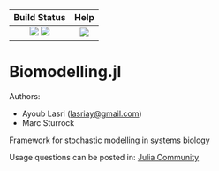 | **Build Status** | **Help** |
|:---:|:---:|
| [![][travis-img]][travis-url] [![][codecov-img]][codecov-url] | [![][slack-img]][slack-url] |

# Biomodelling.jl

Authors:
- Ayoub Lasri (lasriay@gmail.com)
- Marc Sturrock

Framework for stochastic modelling in systems biology

Usage questions can be posted in:
[Julia Community](https://julialang.org/community/)

[slack-img]: https://img.shields.io/badge/chat-on%20slack-yellow.svg
[slack-url]: https://julialang.slack.com

[travis-img]: https://travis-ci.org/ayoublasri/Biomodelling.jl.svg?branch=master
[travis-url]: https://travis-ci.org/ayoublasri/Biomodelling.jl

[codecov-img]: https://codecov.io/gh/ayoublasri/Biomodelling.jl/branch/master/graph/badge.svg
[codecov-url]: https://codecov.io/gh/ayoublasri/Biomodelling.jl
